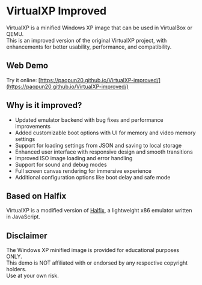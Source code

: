 # VirtualXP Improved

VirtualXP is a minified Windows XP image that can be used in VirtualBox or QEMU.  
This is an improved version of the original VirtualXP project, with enhancements for better usability, performance, and compatibility.

## Web Demo

Try it online: [https://paopun20.github.io/VirtualXP-improved/](https://paopun20.github.io/VirtualXP-improved/)

## Why is it improved?

- Updated emulator backend with bug fixes and performance improvements  
- Added customizable boot options with UI for memory and video memory settings  
- Support for loading settings from JSON and saving to local storage  
- Enhanced user interface with responsive design and smooth transitions  
- Improved ISO image loading and error handling  
- Support for sound and debug modes  
- Full screen canvas rendering for immersive experience  
- Additional configuration options like boot delay and safe mode

## Based on Halfix

VirtualXP is a modified version of [Halfix](https://github.com/nepx/halfix), a lightweight x86 emulator written in JavaScript.

## Disclaimer

The Windows XP minified image is provided for educational purposes ONLY.  
This demo is NOT affiliated with or endorsed by any respective copyright holders.  
Use at your own risk.
